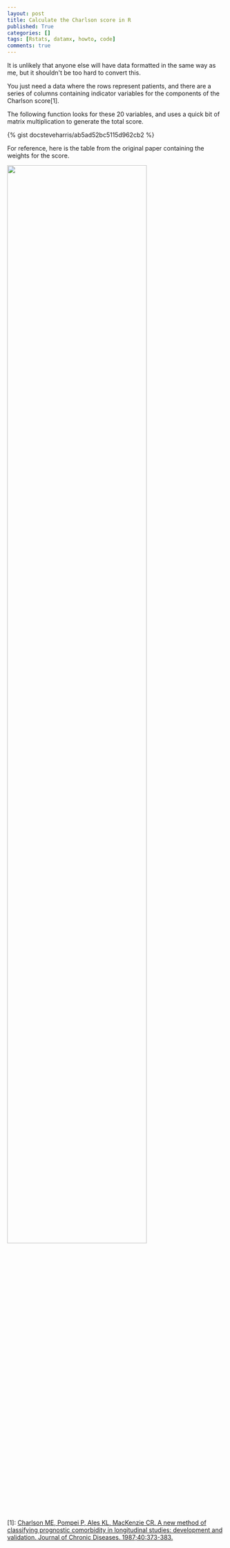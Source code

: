 ```yaml
---
layout: post
title: Calculate the Charlson score in R
published: True
categories: []
tags: [Rstats, datamx, howto, code]
comments: true
---
```


It is unlikely that anyone else will have data formatted in the same way as me, but it shouldn't be too hard to convert this.

You just need a data where the rows represent patients, and there are a series of columns containing indicator variables for the components of the Charlson score[1].

The following function looks for these 20 variables, and uses a quick bit of matrix multiplication to generate the total score.

{% gist docsteveharris/ab5ad52bc5115d962cb2 %}

For reference, here is the table from the original paper containing the weights for the score.

<!-- use raw html so you can set the width -->

<img src = {{site.url}}/assets/media/141127_charlson_score.png style="width: 80%"/>


[1]: [Charlson ME, Pompei P, Ales KL, MacKenzie CR. A new method of classifying prognostic comorbidity in longitudinal studies: development and validation. Journal of Chronic Diseases. 1987;40:373-383.
](http://www.ncbi.nlm.nih.gov/entrez/query.fcgi?db=pubmed&amp;cmd=Retrieve&amp;dopt=AbstractPlus&amp;list_uids=3558716)